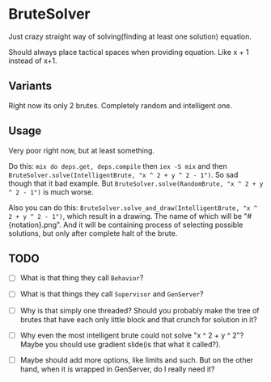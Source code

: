 # BruteSolver

Just crazy straight way of solving(finding at least one solution) equation.

Should always place tactical spaces when providing equation. Like x + 1 instead of x+1.

## Variants

Right now its only 2 brutes. Completely random and intelligent one.

## Usage

Very poor right now, but at least something.

Do this: `mix do deps.get, deps.compile`
then `iex -S mix`
and then `BruteSolver.solve(IntelligentBrute, "x ^ 2 + y ^ 2 - 1")`. So sad though that it bad example.
But `BruteSolver.solve(RandomBrute, "x ^ 2 + y ^ 2 - 1")` is much worse.

Also you can do this: `BruteSolver.solve_and_draw(IntelligentBrute, "x ^ 2 + y ^ 2 - 1")`, which result in a drawing.
The name of which will be "#{notation}.png". And it will be containing process of selecting possible solutions, but only
after complete halt of the brute.

## TODO

- [ ] What is that thing they call `Behavior`?
- [ ] What is that things they call `Supervisor` and `GenServer`?
- [ ] Why is that simply one threaded? Should you probably make the tree of brutes that have each only little block and that crunch for solution in it?
- [ ] Why even the most intelligent brute could not solve "x ^ 2 + y ^ 2"? Maybe you should use gradient slide(is that what it called?).
- [ ] Maybe should add more options, like limits and such. But on the other hand, when it is wrapped in GenServer, do I really need it?

